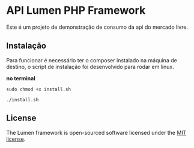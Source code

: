 # API Lumen PHP Framework

Este é um projeto de demonstração de consumo da api do mercado livre.

## Instalação

Para funcionar é necessário ter o composer instalado na máquina de destino, o script de instalação foi desenvolvido para rodar em linux.

**no terminal**
    
    sudo chmod +x install.sh
    
    ./install.sh

## License

The Lumen framework is open-sourced software licensed under the [MIT license](https://opensource.org/licenses/MIT).